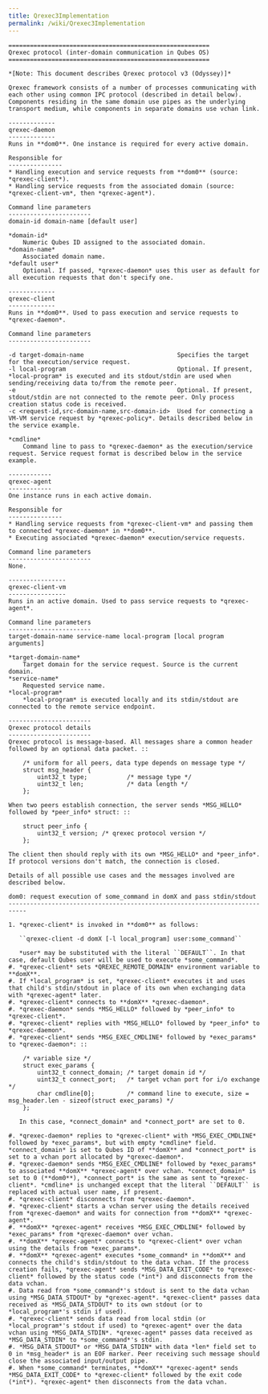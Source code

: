 ```yaml
---
title: Qrexec3Implementation
permalink: /wiki/Qrexec3Implementation
---
```


    ========================================================
    Qrexec protocol (inter-domain communication in Qubes OS)
    ========================================================

    *[Note: This document describes Qrexec protocol v3 (Odyssey)]*

    Qrexec framework consists of a number of processes communicating with each other using common IPC protocol (described in detail below). Components residing in the same domain use pipes as the underlying transport medium, while components in separate domains use vchan link.

    -------------
    qrexec-daemon
    -------------
    Runs in **dom0**. One instance is required for every active domain.

    Responsible for
    ---------------
    * Handling execution and service requests from **dom0** (source: *qrexec-client*).
    * Handling service requests from the associated domain (source: *qrexec-client-vm*, then *qrexec-agent*).

    Command line parameters
    -----------------------
    domain-id domain-name [default user]

    *domain-id*
        Numeric Qubes ID assigned to the associated domain.
    *domain-name*
        Associated domain name.
    *default user*
        Optional. If passed, *qrexec-daemon* uses this user as default for all execution requests that don't specify one.

    -------------
    qrexec-client
    -------------
    Runs in **dom0**. Used to pass execution and service requests to *qrexec-daemon*.

    Command line parameters
    -----------------------

    -d target-domain-name                          Specifies the target for the execution/service request.
    -l local-program                               Optional. If present, *local-program* is executed and its stdout/stdin are used when sending/receiving data to/from the remote peer.
    -e                                             Optional. If present, stdout/stdin are not connected to the remote peer. Only process creation status code is received.
    -c <request-id,src-domain-name,src-domain-id>  Used for connecting a VM-VM service request by *qrexec-policy*. Details described below in the service example.

    *cmdline*
        Command line to pass to *qrexec-daemon* as the execution/service request. Service request format is described below in the service example.
      
    ------------
    qrexec-agent
    ------------
    One instance runs in each active domain.

    Responsible for
    ---------------
    * Handling service requests from *qrexec-client-vm* and passing them to connected *qrexec-daemon* in **dom0**.
    * Executing associated *qrexec-daemon* execution/service requests.

    Command line parameters
    -----------------------
    None.

    ----------------
    qrexec-client-vm
    ----------------
    Runs in an active domain. Used to pass service requests to *qrexec-agent*.

    Command line parameters
    -----------------------
    target-domain-name service-name local-program [local program arguments]

    *target-domain-name*
        Target domain for the service request. Source is the current domain.
    *service-name*
        Requested service name.
    *local-program*
        *local-program* is executed locally and its stdin/stdout are connected to the remote service endpoint.

    -----------------------
    Qrexec protocol details
    -----------------------
    Qrexec protocol is message-based. All messages share a common header followed by an optional data packet. ::

        /* uniform for all peers, data type depends on message type */
        struct msg_header {
            uint32_t type;           /* message type */
            uint32_t len;            /* data length */
        };
        
    When two peers establish connection, the server sends *MSG_HELLO* followed by *peer_info* struct: ::

        struct peer_info {
            uint32_t version; /* qrexec protocol version */
        };
        
    The client then should reply with its own *MSG_HELLO* and *peer_info*. If protocol versions don't match, the connection is closed.

    Details of all possible use cases and the messages involved are described below.

    dom0: request execution of some_command in domX and pass stdin/stdout
    ---------------------------------------------------------------------------

    1. *qrexec-client* is invoked in **dom0** as follows:
       
       ``qrexec-client -d domX [-l local_program] user:some_command``
       
       *user* may be substituted with the literal ``DEFAULT``. In that case, default Qubes user will be used to execute *some_command*.
    #. *qrexec-client* sets *QREXEC_REMOTE_DOMAIN* environment variable to **domX**.
    #. If *local_program* is set, *qrexec-client* executes it and uses that child's stdin/stdout in place of its own when exchanging data with *qrexec-agent* later.
    #. *qrexec-client* connects to **domX** *qrexec-daemon*.
    #. *qrexec-daemon* sends *MSG_HELLO* followed by *peer_info* to *qrexec-client*.
    #. *qrexec-client* replies with *MSG_HELLO* followed by *peer_info* to *qrexec-daemon*.
    #. *qrexec-client* sends *MSG_EXEC_CMDLINE* followed by *exec_params* to *qrexec-daemon*: ::

        /* variable size */
        struct exec_params {
            uint32_t connect_domain; /* target domain id */
            uint32_t connect_port;   /* target vchan port for i/o exchange */
            char cmdline[0];         /* command line to execute, size = msg_header.len - sizeof(struct exec_params) */
        };

       In this case, *connect_domain* and *connect_port* are set to 0.
        
    #. *qrexec-daemon* replies to *qrexec-client* with *MSG_EXEC_CMDLINE* followed by *exec_params*, but with empty *cmdline* field. *connect_domain* is set to Qubes ID of **domX** and *connect_port* is set to a vchan port allocated by *qrexec-daemon*.
    #. *qrexec-daemon* sends *MSG_EXEC_CMDLINE* followed by *exec_params* to associated **domX** *qrexec-agent* over vchan. *connect_domain* is set to 0 (**dom0**), *connect_port* is the same as sent to *qrexec-client*. *cmdline* is unchanged except that the literal ``DEFAULT`` is replaced with actual user name, if present.
    #. *qrexec-client* disconnects from *qrexec-daemon*.
    #. *qrexec-client* starts a vchan server using the details received from *qrexec-daemon* and waits for connection from **domX** *qrexec-agent*.
    #. **domX** *qrexec-agent* receives *MSG_EXEC_CMDLINE* followed by *exec_params* from *qrexec-daemon* over vchan.
    #. **domX** *qrexec-agent* connects to *qrexec-client* over vchan using the details from *exec_params*.
    #. **domX** *qrexec-agent* executes *some_command* in **domX** and connects the child's stdin/stdout to the data vchan. If the process creation fails, *qrexec-agent* sends *MSG_DATA_EXIT_CODE* to *qrexec-client* followed by the status code (*int*) and disconnects from the data vchan.
    #. Data read from *some_command*'s stdout is sent to the data vchan using *MSG_DATA_STDOUT* by *qrexec-agent*. *qrexec-client* passes data received as *MSG_DATA_STDOUT* to its own stdout (or to *local_program*'s stdin if used).
    #. *qrexec-client* sends data read from local stdin (or *local_program*'s stdout if used) to *qrexec-agent* over the data vchan using *MSG_DATA_STDIN*. *qrexec-agent* passes data received as *MSG_DATA_STDIN* to *some_command*'s stdin.
    #. *MSG_DATA_STDOUT* or *MSG_DATA_STDIN* with data *len* field set to 0 in *msg_header* is an EOF marker. Peer receiving such message should close the associated input/output pipe.
    #. When *some_command* terminates, **domX** *qrexec-agent* sends *MSG_DATA_EXIT_CODE* to *qrexec-client* followed by the exit code (*int*). *qrexec-agent* then disconnects from the data vchan.

